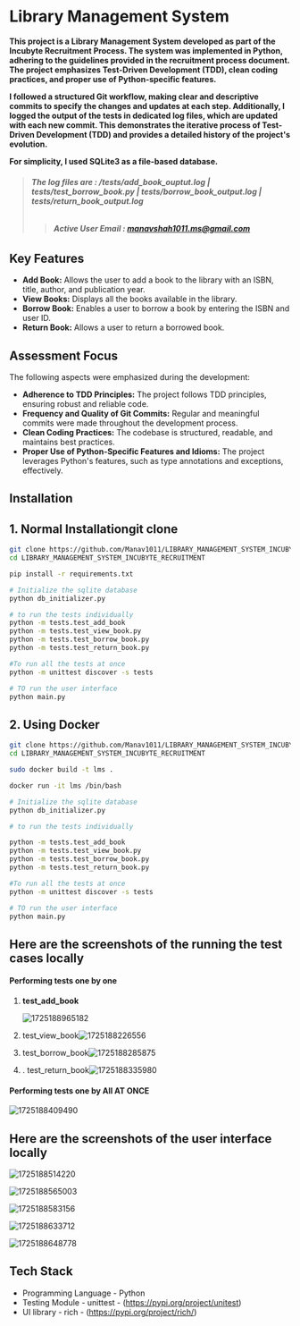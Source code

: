# Library Management System

**This project is a Library Management System developed as part of the Incubyte Recruitment Process. The system was implemented in Python, adhering to the guidelines provided in the recruitment process document. The project emphasizes Test-Driven Development (TDD), clean coding practices, and proper use of Python-specific features.**

**I followed a structured Git workflow, making clear and descriptive commits to specify the changes and updates at each step. Additionally, I logged the output of the tests in dedicated log files, which are updated with each new commit. This demonstrates the iterative process of Test-Driven Development (TDD) and provides a detailed history of the project's evolution.**

**For simplicity, I used SQLite3 as a file-based database.**

> ###### ***The log files are : /tests/add_book_ouptut.log  | tests/test_borrow_book.py | tests/borrow_book_output.log | tests/return_book_output.log***
> > ###### ***Active User Email : manavshah1011.ms@gmail.com***

## Key Features

- **Add Book:** Allows the user to add a book to the library with an ISBN, title, author, and publication year.
- **View Books:** Displays all the books available in the library.
- **Borrow Book:** Enables a user to borrow a book by entering the ISBN and user ID.
- **Return Book:** Allows a user to return a borrowed book.

## Assessment Focus

The following aspects were emphasized during the development:

- **Adherence to TDD Principles:** The project follows TDD principles, ensuring robust and reliable code.
- **Frequency and Quality of Git Commits:** Regular and meaningful commits were made throughout the development process.
- **Clean Coding Practices:** The codebase is structured, readable, and maintains best practices.
- **Proper Use of Python-Specific Features and Idioms:** The project leverages Python's features, such as type annotations and exceptions, effectively.

## Installation

## 1. Normal Installationgit clone 

```bash
git clone https://github.com/Manav1011/LIBRARY_MANAGEMENT_SYSTEM_INCUBYTE_RECRUITMENT.git
cd LIBRARY_MANAGEMENT_SYSTEM_INCUBYTE_RECRUITMENT

pip install -r requirements.txt

# Initialize the sqlite database
python db_initializer.py

# to run the tests individually
python -m tests.test_add_book
python -m tests.test_view_book.py
python -m tests.test_borrow_book.py
python -m tests.test_return_book.py

#To run all the tests at once
python -m unittest discover -s tests

# TO run the user interface
python main.py
```

## 2. Using Docker

```bash
git clone https://github.com/Manav1011/LIBRARY_MANAGEMENT_SYSTEM_INCUBYTE_RECRUITMENT.git
cd LIBRARY_MANAGEMENT_SYSTEM_INCUBYTE_RECRUITMENT

sudo docker build -t lms .

docker run -it lms /bin/bash  

# Initialize the sqlite database
python db_initializer.py

# to run the tests individually

python -m tests.test_add_book
python -m tests.test_view_book.py
python -m tests.test_borrow_book.py
python -m tests.test_return_book.py

#To run all the tests at once
python -m unittest discover -s tests

# TO run the user interface
python main.py 
```

## Here are the screenshots of the running the test cases locally

#### Performing tests one by one

1. **test_add_book**

   ![1725188965182](image/README/1725188965182.png)
2. test_view_book![1725188226556](image/README/1725188226556.png)
3. test_borrow_book![1725188285875](image/README/1725188285875.png)
4. . test_return_book![1725188335980](image/README/1725188335980.png)

#### Performing tests one by All AT ONCE

![1725188409490](image/README/1725188409490.png)

## Here are the screenshots of the user interface locally

![1725188514220](image/README/1725188514220.png)

![1725188565003](image/README/1725188565003.png)

![1725188583156](image/README/1725188583156.png)

![1725188633712](image/README/1725188633712.png)

![1725188648778](image/README/1725188648778.png)

## Tech Stack

* Programming Language - Python
* Testing Module - unittest - (https://pypi.org/project/unitest)
* UI library - rich - (https://pypi.org/project/rich/)
